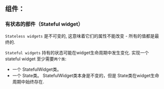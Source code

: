 ## 组件：
### **有状态的部件（Stateful widget）**
`Stateless widgets` 是不可变的, 这意味着它们的属性不能改变 - 所有的值都是最终的.

`Stateful widgets` 持有的状态可能在widget生命周期中发生变化. 实现一个 stateful widget 至少需要`两个类`:

- 一个 StatefulWidget类。
- 一个 State类。 StatefulWidget类本身是不变的，但是 State类在widget生命周期中始终存在.

